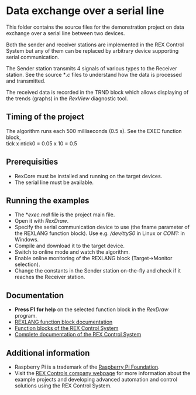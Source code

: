 Data exchange over a serial line 
================================

This folder contains the source files for the demonstration project on data
exchange over a serial line between two devices.

Both the sender and receiver stations are implemented in the REX Control System
but any of them can be replaced by arbitrary device supporting serial 
communication. 

The Sender station transmits 4 signals of various types to the Receiver station. 
See the source **.c* files to understand how the data is processed and 
transmitted.

The received data is recorded in the TRND block which allows displaying of the 
trends (graphs) in the *RexView* diagnostic tool. 

## Timing of the project ##

The algorithm runs each 500 milliseconds (0.5 s). See the EXEC function block,  
tick x ntick0 = 0.05 x 10 = 0.5 

## Prerequisities ##
- RexCore must be installed and running on the target devices.
- The serial line must be available.

## Running the examples ##
- The **exec.mdl* file is the project main file.
- Open it with *RexDraw*.
- Specify the serial communication device to use (the fname parameter of the 
REXLANG function block). Use e.g. */dev/ttyS0* in Linux or *COM1:* in Windows.
- Compile and download it to the target device.
- Switch to online mode and watch the algorithm.
- Enable online monitoring of the REXLANG block (Target->Monitor selection).
- Change the constants in the Sender station on-the-fly and check if it reaches 
the Receiver station.

## Documentation ##

- **Press F1 for help** on the selected function block in the *RexDraw* program.
- [REXLANG function block documentation](http://www.rexcontrols.com/media/HTML/DOC/ENGLISH/REXLANG.html)
- [Function blocks of the REX Control System](http://www.rexcontrols.com/media/HTML/DOC/ENGLISH/index.html)
- [Complete documentation of the REX Control System](http://www.rexcontrols.com/documentation-and-support)

## Additional information ##

- Raspberry Pi is a trademark of the [Raspberry Pi Foundation](http://www.raspberrypi.org).
- Visit the [REX Controls company webpage](http://www.rexcontrols.com) 
for more information about the example projects and developing advanced 
automation and control solutions using the REX Control System.
